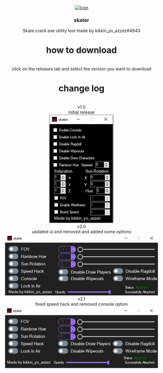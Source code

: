 <div align="center">
  <a href="https://github.com/USBMenus/skater">
    <img src="skate.launcher.ico" alt="Icon" width="40" height="40">
  </a>

<h3 align="center">skater</h3>

  <p align="center">
    Skate.crack.exe utility tool made by kikkin_yo_azzez#4943
  </p>
  <h1 align="center">how to download</h1>
  <br>
  click on the releases tab and select the version you want to download
  <br>
  <h1 align="center">change log</h1>
  <br>
  v1.0
  <br>
  initial release
  <br>
<img src="images/screenshot.PNG" alt="v1.0">
  <br>
  v2.0
  <br>
  updated ui and removed and added some options
  <br>
<img src="images/image.png" alt="v2.0">
  <br>
  v2.1
  <br>
  fixed speed hack and removed console option
  <br>
<img src="images/v2.1.png" alt="v2.1">
  <br>
</div>
